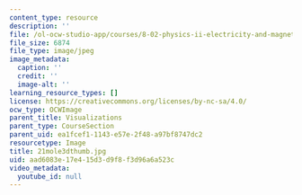 ```yaml
---
content_type: resource
description: ''
file: /ol-ocw-studio-app/courses/8-02-physics-ii-electricity-and-magnetism-spring-2007/aad6083e17e415d3d9f8f3d96a6a523c_21mole3dthumb.jpg
file_size: 6874
file_type: image/jpeg
image_metadata:
  caption: ''
  credit: ''
  image-alt: ''
learning_resource_types: []
license: https://creativecommons.org/licenses/by-nc-sa/4.0/
ocw_type: OCWImage
parent_title: Visualizations
parent_type: CourseSection
parent_uid: ea1fcef1-1143-e57e-2f48-a97bf8747dc2
resourcetype: Image
title: 21mole3dthumb.jpg
uid: aad6083e-17e4-15d3-d9f8-f3d96a6a523c
video_metadata:
  youtube_id: null
---
```

